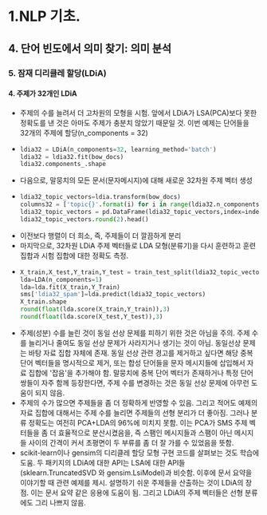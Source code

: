 # 1.NLP 기초.
## 4. 단어 빈도에서 의미 찾기: 의미 분석
### 5. 잠재 디리클레 할당(LDiA)
#### 4. 주제가 32개인 LDiA
- 주제의 수를 늘려서 더 고차원의 모형을 시험. 앞에서 LDiA가 LSA(PCA)보다 못한 정확도를 낸 것은 아마도 주제가 충분치 않았기 때문일 것. 이번 예제는 단어들을 32개의 주제에 할당(n_components = 32)
- ```python
  ldia32 = LDiA(n_components=32, learning_method='batch')
  ldia32 = ldia32.fit(bow_docs)
  ldia32.components_.shape
  ```
- 다음으로, 말뭉치의 모든 문서(문자메시지)에 대해 새로운 32차원 주제 벡터 생성
- ```python
  ldia32_topic_vectors=ldia.transform(bow_docs)
  columns32 = ['topic{}'.format(i) for i in range(ldia32.n_components)]
  ldia32_topic_vectors = pd.DataFrame(ldia32_topic_vectors,index=index,columns=columns32)
  ldia32_topic_vectors.round(2).head()
  ```
- 이전보다 행렬이 더 희소, 즉, 주제들이 더 깔끔하게 분리
- 마지막으로, 32차원 LDiA 주제 벡터들로 LDA 모형(분류기)을 다시 훈련하고 훈련 집합과 시험 집합에 대한 정확도 측정.
- ```python
  X_train,X_test,Y_train,Y_test = train_test_split(ldia32_topic_vectors,sms.spam,test_size=0.5,random_state=271828)
  lda=LDA(n_components=1)
  lda=lda.fit(X_train,Y_Train)
  sms['ldia32_spam']=lda.predict(ldia32_topic_vectors)
  X_train.shape
  round(float(lda.score(X_train,Y_train)),3)
  round(float(lda.score(X_test,Y_test)),3)
  ```
- 주제(성분) 수를 늘린 것이 동일 선상 문제를 피하기 위한 것은 아님을 주의. 주제 수를 늘리거나 줄여도 동일 선상 문제가 사라지거나 생기는 것이 아님. 동일선상 문제는 바탕 자료 집합 자체에 존재. 동일 선상 관련 경고를 제거하고 싶다면 해당 중복 단어 벡터들을 명시적으로 제거, 또는 합성 단어들을 문자 메시지들에 삽입해서 자료 집합에 '잡음'을 추가해야 함. 말뭉치에 중복 단어 벡터가 존재하거나 특정 단어 쌍들이 자주 함께 등장한다면, 주제 수를 변경하는 것은 동일 선상 문제에 아무런 도움이 되지 않음.
- 주제의 수가 많으면 주제들을 좀 더 정확하게 반영할 수 있음. 그리고 적어도 예제의 자료 집합에 대해서는 주제 수를 늘리면 주제들의 선형 분리가 더 좋아짐. 그러나 분류 정확도는 여전히 PCA+LDA의 96%에 미치지 못함. 이는 PCA가 SMS 주제 벡터들을 좀 더 효율적으로 분산시켰음을, 즉 스팸인 메시지들과 스팸이 아닌 메시지들 사이의 간격이 커서 초평면이 두 부류를 좀 더 잘 가를 수 있었음을 뜻함.
- scikit-learn이나 gensim의 디리클레 할당 모형 구현 코드를 살펴보는 것도 학습에 도움. 두 패키지의 LDiA에 대한 API는 LSA에 대한 API들(sklearn.TruncatedSVD 와 gensim.LsiModel)과 비슷함. 이후에 문서 요약을 이야기할 때 관련 예제를 제시. 설명하기 쉬운 주제들을 산출하는 것이 LDiA의 장점. 이는 문서 요약 같은 응용에 도움이 됨. 그리고 LDiA의 주제 벡터들은 선형 분류에도 그리 나쁘지 않음.
  